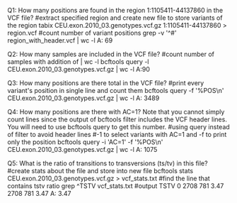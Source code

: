 Q1: How many positions are found in the region 1:1105411-44137860 in the VCF file?
#extract specified region and create new file to store variants of the region 
tabix CEU.exon.2010_03.genotypes.vcf.gz 1:1105411-44137860 > region.vcf
#count number of variant positions 
grep -v '^#' region_with_header.vcf | wc -l
A: 69 

Q2: How many samples are included in the VCF file?
#count number of samples with addition of | wc -l 
bcftools query -l CEU.exon.2010_03.genotypes.vcf.gz | wc -l
A:90 

Q3: How many positions are there total in the VCF file?
#print every variant's position in single line and count them 
bcftools query -f '%POS\n' CEU.exon.2010_03.genotypes.vcf.gz | wc -l
A: 3489

Q4: How many positions are there with AC=1? Note that you cannot simply count lines since the output of bcftools filter includes the VCF header lines. You will need to use bcftools query to get this number.
#using query instead of filter to avoid header lines 
#-1 to select variants with AC=1 and -f to print only the position 
bcftools query -i 'AC=1' -f '%POS\n' CEU.exon.2010_03.genotypes.vcf.gz | wc -l
A: 1075 

Q5: What is the ratio of transitions to transversions (ts/tv) in this file?
#create stats about the file and store into new file 
bcftools stats CEU.exon.2010_03.genotypes.vcf.gz > vcf_stats.txt
#find the line that contains tstv ratio 
grep ^TSTV vcf_stats.txt
#output 
TSTV	0	2708	781	3.47	2708	781	3.47
A: 3.47 
